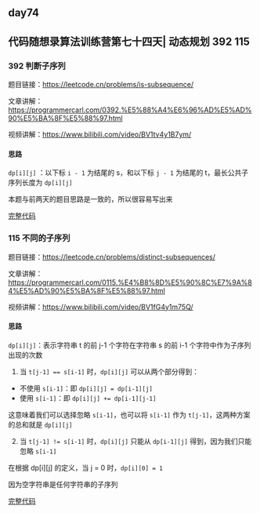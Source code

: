 ## day74

## 代码随想录算法训练营第七十四天| 动态规划 392 115

### 392 判断子序列

题目链接：https://leetcode.cn/problems/is-subsequence/

文章讲解：https://programmercarl.com/0392.%E5%88%A4%E6%96%AD%E5%AD%90%E5%BA%8F%E5%88%97.html

视频讲解：https://www.bilibili.com/video/BV1tv4y1B7ym/

#### 思路

`dp[i][j]` ：以下标 `i - 1` 为结尾的 s，和以下标 `j - 1` 为结尾的 t，最长公共子序列长度为 `dp[i][j]`

本题与前两天的题目思路是一致的，所以很容易写出来

[完整代码](https://github.com/hd2yao/leetcode/tree/master/training/day74/0392_is_subsequence.go)

### 115 不同的子序列

题目链接：https://leetcode.cn/problems/distinct-subsequences/

文章讲解：https://programmercarl.com/0115.%E4%B8%8D%E5%90%8C%E7%9A%84%E5%AD%90%E5%BA%8F%E5%88%97.html

视频讲解：https://www.bilibili.com/video/BV1fG4y1m75Q/

#### 思路

`dp[i][j]`：表示字符串 t 的前 j-1 个字符在字符串 s 的前 i-1 个字符中作为子序列出现的次数

1. 当 `t[j-1] == s[i-1]` 时，`dp[i][j]` 可以从两个部分得到：

- 不使用 `s[i-1]`：即 `dp[i][j] = dp[i-1][j]`
- 使用 `s[i-1]`：即 `dp[i][j] += dp[i-1][j-1]`

这意味着我们可以选择忽略 `s[i-1]`，也可以将 `s[i-1]` 作为 `t[j-1]`，这两种方案的总和就是 `dp[i][j]`

2. 当 `t[j-1] != s[i-1]` 时，`dp[i][j]` 只能从 `dp[i-1][j]` 得到，因为我们只能忽略 `s[i-1]`

在根据 dp[i][j] 的定义，当 j = 0 时，`dp[i][0] = 1`

因为空字符串是任何字符串的子序列

[完整代码](https://github.com/hd2yao/leetcode/tree/master/training/day74/0115_distinct_subsequence.go)